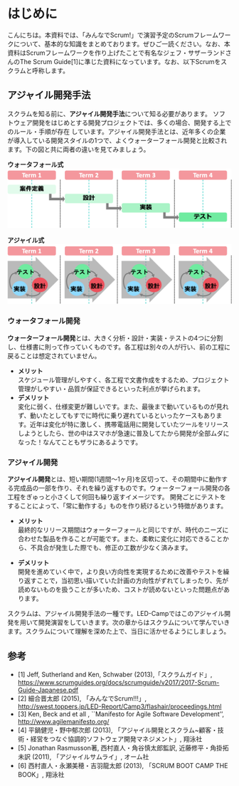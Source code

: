 # はじめに
こんにちは。本資料では、「みんなでScrum!」で演習予定のScrumフレームワークについて、基本的な知識をまとめております。ぜひご一読ください。なお、本資料はScrumフレームワークを作り上げたことで有名なジェフ・サザーランドさんのThe Scrum Guide[1]に準じた資料になっています。なお、以下Scrumをスクラムと呼称します。

## アジャイル開発手法

スクラムを知る前に、**アジャイル開発手法**について知る必要があります。
ソフトウェア開発をはじめとする開発プロジェクトでは、多くの場合、開発する上でのルール・手順が存在
しています。アジャイル開発手法とは、近年多くの企業が導入している開発スタイルの1つで、よくウォーターフォール開発と比較されます。下の図と共に両者の違いを見てみましょう。

**ウォータフォール式**
<img src="../pic/waterfall.png">

**アジャイル式**
<img src="../pic/agile.png">


### ウォータフォール開発
**ウォーターフォール開発**とは、大きく分析・設計・実装・テストの4つに分割し、仕様書に則って作っていくものです。各工程は別々の人が行い、前の工程に戻ることは想定されていません。

- **メリット**<br>
スケジュール管理がしやすく、各工程で文書作成をするため、プロジェクト管理がしやすい・品質が保証できるといった利点が挙げられます。
- **デメリット**<br>
変化に弱く、仕様変更が難しいです。また、最後まで動いているものが見れず、動いたとしてもすでに時代に乗り遅れているといったケースもあります。近年は変化が特に激しく、携帯電話用に開発していたツールをリリースしようとしたら、世の中はスマホが急速に普及してたから開発が全部ムダになった！なんてこともザラにあるようです。

### アジャイル開発
**アジャイル開発**とは、短い期間(1週間〜1ヶ月)を区切って、その期間中に動作する完成品の一部を作り、それを繰り返すものです。ウォーターフォール開発の各工程をぎゅっと小さくして何回も繰り返すイメージです。
開発ごとにテストをすることによって、「常に動作する」ものを作り続けるという特徴があります。

- **メリット**<br>
最終的なリリース期間はウォーターフォールと同じですが、時代のニーズに合わせた製品を作ることが可能です。また、柔軟に変化に対応できることから、不具合が発生した際でも、修正の工数が少なく済みます。

- **デメリット**<br>
開発を進めていく中で，より良い方向性を実現するために改善やテストを繰り返すことで，当初思い描いていた計画の方向性がずれてしまったり、先が読めないものを扱うことが多いため、コストが読めないといった問題点があります。


スクラムは、アジャイル開発手法の一種です。LED-Campではこのアジャイル開発を用いて開発演習をしていきます。次の章からはスクラムについて学んでいきます。スクラムについて理解を深めた上で、当日に活かせるようにしましょう。

## 参考

- [1] Jeff, Sutherland and Ken, Schwaber (2013),「スクラムガイド」, https://www.scrumguides.org/docs/scrumguide/v2017/2017-Scrum-Guide-Japanese.pdf
- [2] 細合晋太郎 (2015), 「みんなでScrum!!!」, http://swest.toppers.jp/LED-Report/Camp3/flashair/proceedings.html
- [3] Ken, Beck and et all , ``Manifesto for Agile Software Development’’, http://www.agilemanifesto.org/
- [4] 平鍋健児・野中郁次郎 (2013), 「アジャイル開発とスクラム~顧客・技術・経営をつなぐ協調的ソフトウェア開発マネジメント」, 翔泳社
- [5] Jonathan Rasmusson著, 西村直人・角谷慎太郎監訳, 近藤修平・角掛拓未訳 (2011), 「アジャイルサムライ」, オーム社
- [6] 西村直人・永瀬美穂・吉羽龍太郎 (2013), 「SCRUM BOOT CAMP THE BOOK」, 翔泳社